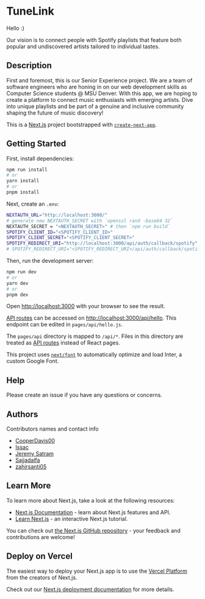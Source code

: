 # TuneLink

Hello :)

Our vision is to connect people with Spotify playlists that feature both popular and undiscovered artists tailored to individual tastes.

## Description

First and foremost, this is our Senior Experience project. We are a team of software engineers who are honing in on our web development skills as Computer Science students @ MSU Denver. With this app, we are hoping to create a platform to connect music enthusiasts with emerging artists. Dive into unique playlists and be part of a genuine and inclusive community shaping the future of music discovery!

This is a [Next.js](https://nextjs.org/) project bootstrapped with [`create-next-app`](https://github.com/vercel/next.js/tree/canary/packages/create-next-app).

## Getting Started
First, install dependencies:

```bash
npm run install
# or
yarn install
# or
pnpm install
```

Next, create an `.env`:

```bash
NEXTAUTH_URL="http://localhost:3000/"
# generate new NEXTAUTH_SECRET with `openssl rand -base64 32`
NEXTAUTH_SECRET = "<NEXTAUTH_SECRET>" # then `npm run build`
SPOTIFY_CLIENT_ID="<SPOTIFY_CLIENT_ID>"
SPOTIFY_CLIENT_SECRET="<SPOTIFY_CLIENT_SECRET>"
SPOTIFY_REDIRECT_URI="http://localhost:3000/api/auth/callback/spotify"
# SPOTIFY_REDIRECT_URI="<SPOTIFY_REDIRECT_URI>/api/auth/callback/spotify"

```

Then, run the development server:

```bash
npm run dev
# or
yarn dev
# or
pnpm dev
```

Open [http://localhost:3000](http://localhost:3000) with your browser to see the result.

[API routes](https://nextjs.org/docs/api-routes/introduction) can be accessed on [http://localhost:3000/api/hello](http://localhost:3000/api/hello). This endpoint can be edited in `pages/api/hello.js`.

The `pages/api` directory is mapped to `/api/*`. Files in this directory are treated as [API routes](https://nextjs.org/docs/api-routes/introduction) instead of React pages.

This project uses [`next/font`](https://nextjs.org/docs/basic-features/font-optimization) to automatically optimize and load Inter, a custom Google Font.

## Help

Please create an issue if you have any questions or concerns.

## Authors

Contributors names and contact info
* [CooperDavis00](https://github.com/CooperDavis00)
* [Issac](https://github.com/Issac-Lopez)
* [Jeremy Satram](https://github.com/Jsatram)
* [Sajjadalfa](https://github.com/Sajjadalfa)
* [zahirsanti05](https://github.com/zahirsanti05)

## Learn More

To learn more about Next.js, take a look at the following resources:

- [Next.js Documentation](https://nextjs.org/docs) - learn about Next.js features and API.
- [Learn Next.js](https://nextjs.org/learn) - an interactive Next.js tutorial.

You can check out [the Next.js GitHub repository](https://github.com/vercel/next.js/) - your feedback and contributions are welcome!

## Deploy on Vercel

The easiest way to deploy your Next.js app is to use the [Vercel Platform](https://vercel.com/new?utm_medium=default-template&filter=next.js&utm_source=create-next-app&utm_campaign=create-next-app-readme) from the creators of Next.js.

Check out our [Next.js deployment documentation](https://nextjs.org/docs/deployment) for more details.
